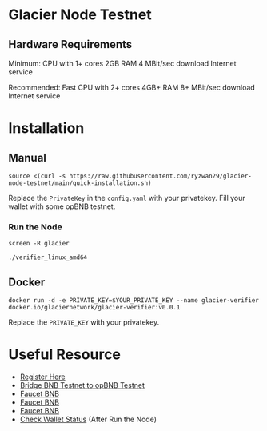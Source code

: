 # Glacier Node Testnet

## Hardware Requirements
Minimum:
CPU with 1+ cores
2GB RAM
4 MBit/sec download Internet service

Recommended:
Fast CPU with 2+ cores
4GB+ RAM
8+ MBit/sec download Internet service

# Installation

## Manual

```
source <(curl -s https://raw.githubusercontent.com/ryzwan29/glacier-node-testnet/main/quick-installation.sh)
```
Replace the ```PrivateKey``` in the ```config.yaml``` with your privatekey.
Fill your wallet with some opBNB testnet.
### Run the Node
```
screen -R glacier
```
```
./verifier_linux_amd64
```

## Docker

```
docker run -d -e PRIVATE_KEY=$YOUR_PRIVATE_KEY --name glacier-verifier docker.io/glaciernetwork/glacier-verifier:v0.0.1
```
Replace the ```PRIVATE_KEY``` with your privatekey.

# Useful Resource
- [Register Here](https://www.glacier.io/points/?inviter=0x060CCc6a55679b71154b0aea8FACAB3894e5b483)
- [Bridge BNB Testnet to opBNB Testnet](https://opbnb-testnet-bridge.bnbchain.org/deposit)
- [Faucet BNB](https://faucet.quicknode.com/binance-smart-chain/bnb-testnet)
- [Faucet BNB](https://faucet.chainstack.com/bnb-testnet-faucet)
- [Faucet BNB](https://thirdweb.com/opbnb-testnet)
- [Check Wallet Status](https://testnet.nodes.glacier.io/status) (After Run the Node)
